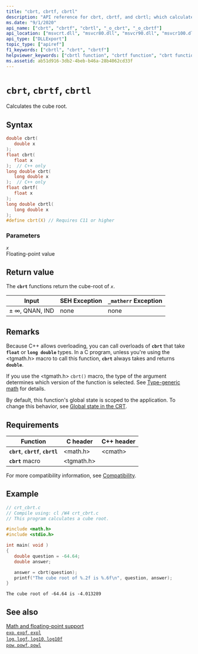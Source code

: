 ```yaml
---
title: "cbrt, cbrtf, cbrtl"
description: "API reference for cbrt, cbrtf, and cbrtl; which calculate a cube root"
ms.date: "9/1/2020"
api_name: ["cbrt", "cbrtf", "cbrtl", "_o_cbrt", "_o_cbrtf"]
api_location: ["msvcrt.dll", "msvcr80.dll", "msvcr90.dll", "msvcr100.dll", "msvcr100_clr0400.dll", "msvcr110.dll", "msvcr110_clr0400.dll", "msvcr120.dll", "msvcr120_clr0400.dll", "ucrtbase.dll", "api-ms-win-crt-math-l1-1-0.dll", "api-ms-win-crt-private-l1-1-0.dll"]
api_type: ["DLLExport"]
topic_type: ["apiref"]
f1_keywords: ["cbrtl", "cbrt", "cbrtf"]
helpviewer_keywords: ["cbrtl function", "cbrtf function", "cbrt function"]
ms.assetid: ab51d916-3db2-4beb-b46a-28b4062cd33f
---
```

# `cbrt`, `cbrtf`, `cbrtl`

Calculates the cube root.

## Syntax

```C
double cbrt(
   double x
);
float cbrt(
   float x
);  // C++ only
long double cbrt(
   long double x
);  // C++ only
float cbrtf(
   float x
);
long double cbrtl(
   long double x
);
#define cbrt(X) // Requires C11 or higher
```

### Parameters

*`x`*\
Floating-point value

## Return value

The **`cbrt`** functions return the cube-root of *`x`*.

|Input|SEH Exception|`_matherr` Exception|
|-----------|-------------------|--------------------------|
|± ∞, QNAN, IND|none|none|

## Remarks

Because C++ allows overloading, you can call overloads of **`cbrt`** that take **`float`** or **`long double`** types. In a C program, unless you're using the \<tgmath.h> macro to call this function, **`cbrt`** always takes and returns **`double`**.

If you use the \<tgmath.h> `cbrt()` macro, the type of the argument determines which version of the function is selected. See [Type-generic math](../tgmath.md) for details.

By default, this function's global state is scoped to the application. To change this behavior, see [Global state in the CRT](../global-state.md).

## Requirements

|Function|C header|C++ header|
|--------------|--------------|------------------|
|**`cbrt`**, **`cbrtf`**, **`cbrtl`**|\<math.h>|\<cmath>|
|**`cbrt`** macro | \<tgmath.h> ||

For more compatibility information, see [Compatibility](../compatibility.md).

## Example

```C
// crt_cbrt.c
// Compile using: cl /W4 crt_cbrt.c
// This program calculates a cube root.

#include <math.h>
#include <stdio.h>

int main( void )
{
   double question = -64.64;
   double answer;

   answer = cbrt(question);
   printf("The cube root of %.2f is %.6f\n", question, answer);
}
```

```Output
The cube root of -64.64 is -4.013289
```

## See also

[Math and floating-point support](../floating-point-support.md)\
[`exp`, `expf`, `expl`](exp-expf.md)\
[`log`, `logf`, `log10`, `log10f`](log-logf-log10-log10f.md)\
[`pow`, `powf`, `powl`](pow-powf-powl.md)
